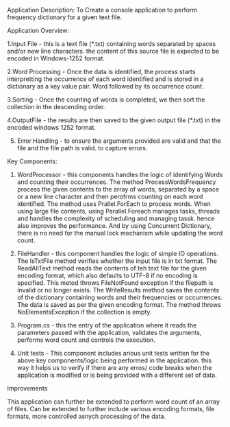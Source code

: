 Application Description: 
To Create a console application to perform frequency dictionary for a given text file.

Application Overview:

1.Input File - this is a text file (*.txt) containing words separated by spaces and/or new line characters. the content of this source file is expected to be encoded in Windows-1252 format.

2.Word Processing - Once the data is identified, the process starts interpretting the occurrence of each word identified and is stored in a dictionary as a key value pair. Word followed by its occurrence count.

3.Sorting - Once the counting of words is completed, we then sort the collection in the descending order.

4.OutputFile - the results are then saved to the given output file (*.txt) in the encoded windows 1252 format.

5. Error Handling - to ensure the arguments provided are valid and that the file and the file path is valid. to capture errors.


Key Components:

1. WordProcessor - this components handles the logic of identifying Words and counting their occurrences. 
				   The method ProcessWordsFrequency process the given contents to the array of words, separated by a space or a new line character and then perofrms counting on each word identified.
				   The method uses Prallel.ForEach to process words. When using large file contents, using Parallel.Foreach manages tasks, threads and handles the complexity of scheduling and managing tassk. hence also improves the performance.
				   And by using Concurrent Dictionary, there is no need for the manual lock mechanism while updating the word count.

2. FileHandler - this component handles the logic of simple IO operations.
				 The IsTxtFile method verifies whether the input file is in txt format.
				 The ReadAllText method reads the contents of teh text file for the given encoding format, which also defaults to UTF-8 if no encoding is specified. This metod throws FileNotFound exception if the filepath is invalid or no longer exists.
				 The WriteResults method saves the contents of the dictionary containing words and their frequencies or occurrences. The data is saved as per the given encoding format. The method throws NoElementsException if the collection is empty.
				 
3. Program.cs - this the entry of the application where it reads the parameters passed with the application, validates the arguments, performs word count and controls the execution.

4. Unit tests - This component includes arious unit tests written for the above key components/logic being performed in the application. this way it helps us to verify if there are any erros/ code breaks when the application is modified or is being provided with a different set of data.


Improvements

This application can further be extended to perform word count of an array of files. Can be extended to further include various encoding formats, file formats, more controlled asnych processing of the data.
